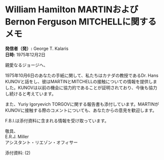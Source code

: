 # William Hamilton MARTINおよびBernon Ferguson MITCHELLに関するメモ

**発信者（発）:** George T. Kalaris  
**日時:** 1975年12月2日  

親愛なるジョージへ、

1975年10月6日のあなたの手紙に関して、私たちはカナダの教授であるDr. Hans KUNOVと話をし、彼はMARTINとMITCHELLの接触についての情報を提供しました。KUNOVは以前の機会に協力的であることが証明されており、今後も協力し続けると考えています。

また、Yuriy Igoryevich TORGOVに関する報告書も添付しています。MARTINがKUNOVに接触する際のコメントについても、あなたからの意見を歓迎します。

F.B.I.は添付資料に含まれる情報を受け取っています。

敬具、  
E.R.J. Miller  
アシスタント・リエゾン・オフィサー  

添付資料: (2)